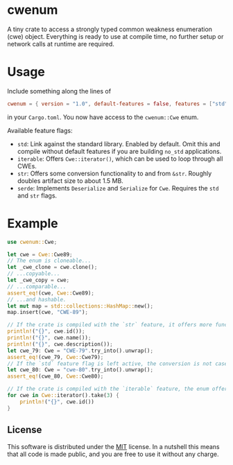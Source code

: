 # cwenum

A tiny crate to access a strongly typed common weakness enumeration (cwe) object. Everything is ready to use at compile time, no further setup or network calls at runtime are required.

# Usage

Include something along the lines of
```toml
cwenum = { version = "1.0", default-features = false, features = ["std"] }
```
in your `Cargo.toml`. You now have access to the `cwenum::Cwe` enum.

Available feature flags:
* `std`: Link against the standard library. Enabled by default. Omit this and compile without default features if you are building `no_std` applications.
* `iterable`: Offers `Cwe::iterator()`, which can be used to loop through all CWEs.
* `str`: Offers some conversion functionality to and from `&str`. Roughly doubles artifact size to about 1.5 MB.
* `serde`: Implements `Deserialize` and `Serialize` for `Cwe`. Requires the `std` and `str` flags.

# Example

```rs
use cwenum::Cwe;

let cwe = Cwe::Cwe89;
// The enum is cloneable...
let _cwe_clone = cwe.clone();
// ...copyable...
let _cwe_copy = cwe;
// ...comparable...
assert_eq!(cwe, Cwe::Cwe89);
// ...and hashable.
let mut map = std::collections::HashMap::new();
map.insert(cwe, "CWE-89");

// If the crate is compiled with the `str` feature, it offers more functionality:
println!("{}", cwe.id());
println!("{}", cwe.name());
println!("{}", cwe.description());
let cwe_79: Cwe = "CWE-79".try_into().unwrap();
assert_eq!(cwe_79, Cwe::Cwe79);
// If the `std` feature flag is left active, the conversion is not case sensitive
let cwe_80: Cwe = "cwe-80".try_into().unwrap();
assert_eq!(cwe_80, Cwe::Cwe80);

// If the crate is compiled with the `iterable` feature, the enum offers an iterator:
for cwe in Cwe::iterator().take(3) {
    println!("{}", cwe.id())
}
```

## License

This software is distributed under the [MIT](https://choosealicense.com/licenses/mit/) license. In a nutshell this means that all code is made public, and you are free to use it without any charge.

